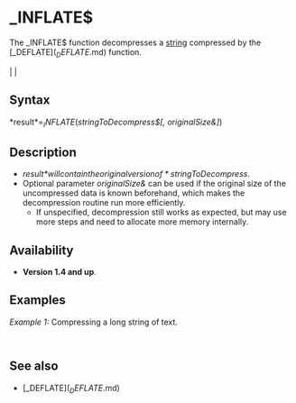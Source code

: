 # _INFLATE$

The _INFLATE$ function decompresses a [string](string.md) compressed by the [_DEFLATE$](_DEFLATE$.md) function.

  

|  |

## Syntax

*result$* = _INFLATE$(*stringToDecompress$[, originalSize&]*)
  

## Description

* *result$* will contain the original version of *stringToDecompress$*.
* Optional parameter *originalSize&* can be used if the original size of the uncompressed data is known beforehand, which makes the decompression routine run more efficiently.
	+ If unspecified, decompression still works as expected, but may use more steps and need to allocate more memory internally.

  

## Availability

* **Version 1.4 and up**.

  

## Examples

*Example 1:* Compressing a long string of text.

``` a$ = "The quick brown fox jumps over the lazy dog. " [PRINT](PRINT.md) "Original string (a$): "; a$ [FOR](FOR.md) i = 1 [TO](TO.md) 15     a$ = a$ + a$ [NEXT](NEXT.md)  [PRINT](PRINT.md) "After concatenating it into itself several times, LEN(a$) ="; [LEN](LEN.md)(a$)  b$ = [_DEFLATE$](_DEFLATE$.md)(a$) [PRINT](PRINT.md) "After using _DEFLATE$ to compress it, LEN ="; [LEN](LEN.md)(b$) [PRINT USING](PRINT USING.md) "(compressed size is #.###% of the original)"; (([LEN](LEN.md)(b$) * 100) / [LEN](LEN.md)(a$)) c$ = _INFLATE$(b$) PRINT "After using _INFLATE$ to decompress it, LEN ="; [LEN](LEN.md)(c$)   
```

``` Original string (a$): The quick brown fox jumps over the lazy dog After concatenating it into itself several times, LEN(a$) = 1474560 After using _DEFLATE$ to compress it, LEN = 4335 (compressed size is 0.295% of the original) After using _INFLATE$ to decompress it, LEN = 1474560  
```

  

## See also

* [_DEFLATE$](_DEFLATE$.md)

  
